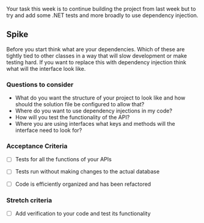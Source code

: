 Your task this week is to continue building the project from last week but to try and add some .NET tests and more broadly to use dependency injection.

## Spike

Before you start think what are your dependencies. Which of these are tightly tied to other classes in a way that will slow development or make testing hard. If you want to replace this with dependency injection think what will the interface look like.

### Questions to consider

- What do you want the structure of your project to look like and how should the solution file be configured to allow that?
- Where do you want to use dependency injections in my code?
- How will you test the functionality of the API?
- Where you are using interfaces what keys and methods will the interface need to look for?


### Acceptance Criteria

- [ ] Tests for all the functions of your APIs

 - [ ] Tests run without making changes to the actual database

 - [ ] Code is efficiently organized and has been refactored

### Stretch criteria

- [ ] Add verification to your code and test its functionality
